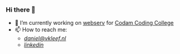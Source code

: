 ### Hi there 👋



- 🔭 I’m currently working on [webserv](https://github.com/dvan-kle/webserv) for [Codam Coding College](https://www.codam.nl/)
- 📫 How to reach me:
     -  [_daniel@vkleef.nl_](mailto:daniel@vkleef.nl)
     -  [_linkedin_](www.linkedin.com/in/daniël-van-kleef-423b921b9)




